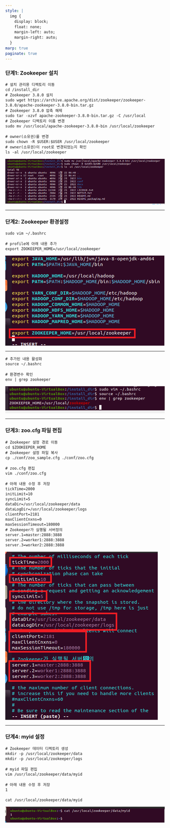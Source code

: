 ```yaml
---
style: |
  img {
    display: block;
    float: none;
    margin-left: auto;
    margin-right: auto;
  }
marp: true
paginate: true
---
```

### 단계1: Zookeeper 설치
```shell
# 설치 관리용 디렉토리 이동
cd /install_dir
# Zookeeper 3.8.0 설치
sudo wget https://archive.apache.org/dist/zookeeper/zookeeper-3.8.0/apache-zookeeper-3.8.0-bin.tar.gz
# Zookeeper 3.8.0 압축 해제
sudo tar -xzvf apache-zookeeper-3.8.0-bin.tar.gz -C /usr/local
# Zookeeper 디렉토리 이름 변경
sudo mv /usr/local/apache-zookeeper-3.8.0-bin /usr/local/zookeeper

# owner(소유권)를 변경 
sudo chown -R $USER:$USER /usr/local/zookeeper
# owner(소유권)이 root로 변경되었는지 확인 
ls -al /usr/local/zookeeper
```
![Alt text](./img/image-5.png)

---
### 단계2: Zookeeper 환경설정
```shell
sudo vim ~/.bashrc

# profile에 아래 내용 추가 
export ZOOKEEPER_HOME=/usr/local/zookeeper

```
![Alt text](./img/image-6.png)

---
```shell
# 추가된 내용 활성화 
source ~/.bashrc

# 환경변수 확인 
env | grep zookeeper
```
![Alt text](./img/image-7.png)

---
### 단계3: zoo.cfg 파일 편집
```shell
# Zookeeper 설정 경로 이동
cd $ZOOKEEPER_HOME
# Zookeeper 설정 파일 복사
cp ./conf/zoo_sample.cfg ./conf/zoo.cfg 

# zoo.cfg 편집
vim ./conf/zoo.cfg

# 아래 내용 수정 후 저장
tickTime=2000
initLimit=10
syncLimit=5
dataDir=/usr/local/zookeeper/data
dataLogDir=/usr/local/zookeeper/logs
clientPort=2181
maxClientCnxns=0
maxSessionTimeout=180000
# Zookeeper가 실행될 서버정의
server.1=master:2888:3888
server.2=worker1:2888:3888
server.3=worker2:2888:3888
```
![bg right w:600](./img/image-8.png)

---
### 단계4: myid 설정
```shell
# Zookeeper 데이터 디렉토리 생성
mkdir -p /usr/local/zookeeper/data
mkdir -p /usr/local/zookeeper/logs

# myid 파일 편집
vim /usr/local/zookeeper/data/myid

# 아래 내용 수정 후 저장
1

cat /usr/local/zookeeper/data/myid
```
![Alt text](./img/image-18.png)



